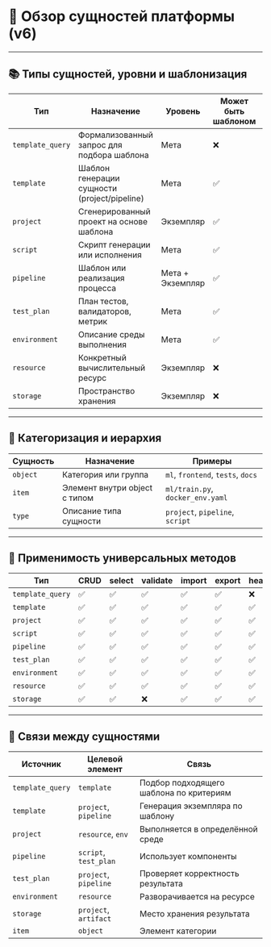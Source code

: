 # 🧱 Обзор сущностей платформы (v6)

---

## 📚 Типы сущностей, уровни и шаблонизация

| Тип                | Назначение                                           | Уровень         | Может быть шаблоном | Пример                              |
|--------------------|------------------------------------------------------|------------------|----------------------|--------------------------------------|
| `template_query`   | Формализованный запрос для подбора шаблона           | Мета             | ❌                   | запрос на обучение модели            |
| `template`         | Шаблон генерации сущности (project/pipeline)         | Мета             | ✅                   | `ml_classifier_template`             |
| `project`          | Сгенерированный проект на основе шаблона             | Экземпляр        | ✅                   | `backend_v2_project`                 |
| `script`           | Скрипт генерации или исполнения                      | Мета             | ✅                   | `train.py`, `deploy.sh`              |
| `pipeline`         | Шаблон или реализация процесса                       | Мета + Экземпляр | ✅                   | `train_pipeline`, `mlflow_pipeline`  |
| `test_plan`        | План тестов, валидаторов, метрик                     | Мета             | ✅                   | `unit_test_plan`, `smoke_suite`      |
| `environment`      | Описание среды выполнения                            | Мета             | ✅                   | `docker`, `venv`, `slurm_cluster`    |
| `resource`         | Конкретный вычислительный ресурс                     | Экземпляр        | ❌                   | `gpu_node01`, `docker_runner`        |
| `storage`          | Пространство хранения                                | Экземпляр        | ❌                   | `workspace`, `s3://bucket/model`     |

---

## 📂 Категоризация и иерархия

| Сущность  | Назначение                             | Примеры                             |
|-----------|-----------------------------------------|--------------------------------------|
| `object`  | Категория или группа                    | `ml`, `frontend`, `tests`, `docs`    |
| `item`    | Элемент внутри object с типом           | `ml/train.py`, `docker_env.yaml`     |
| `type`    | Описание типа сущности                  | `project`, `pipeline`, `script`      |

---

## 🧪 Применимость универсальных методов

| Тип              | CRUD | select | validate | import | export | health |
|------------------|------|--------|----------|--------|--------|--------|
| `template_query` | ✅   | ✅     | ✅       | ✅     | ✅     | ❌     |
| `template`       | ✅   | ✅     | ✅       | ✅     | ✅     | ✅     |
| `project`        | ✅   | ✅     | ✅       | ✅     | ✅     | ✅     |
| `script`         | ✅   | ✅     | ✅       | ✅     | ✅     | ✅     |
| `pipeline`       | ✅   | ✅     | ✅       | ✅     | ✅     | ✅     |
| `test_plan`      | ✅   | ✅     | ✅       | ✅     | ✅     | ✅     |
| `environment`    | ✅   | ✅     | ✅       | ✅     | ✅     | ✅     |
| `resource`       | ✅   | ✅     | ✅       | ✅     | ✅     | ✅     |
| `storage`        | ✅   | ✅     | ❌       | ✅     | ✅     | ✅     |

---

## 🔗 Связи между сущностями

| Источник         | Целевой элемент        | Связь                                      |
|------------------|------------------------|---------------------------------------------|
| `template_query` | `template`             | Подбор подходящего шаблона по критериям     |
| `template`       | `project`, `pipeline`  | Генерация экземпляра по шаблону             |
| `project`        | `resource`, `env`      | Выполняется в определённой среде            |
| `pipeline`       | `script`, `test_plan`  | Использует компоненты                       |
| `test_plan`      | `project`, `pipeline`  | Проверяет корректность результата           |
| `environment`    | `resource`             | Разворачивается на ресурсе                  |
| `storage`        | `project`, `artifact`  | Место хранения результата                   |
| `item`           | `object`               | Элемент категории                           |